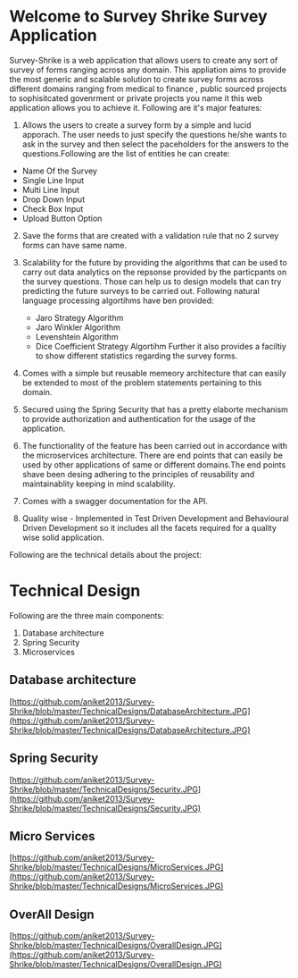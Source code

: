 # Welcome to Survey Shrike Survey Application
Survey-Shrike is a web application that allows users to create any sort of survey of forms ranging across any domain. This appliation aims to provide the most generic and scalable solution to create survey forms across different domains ranging from medical to finance , public sourced projects to sophisitcated govenrment or private projects you name it this web application allows you to achieve it. Following are it's major features:

 

 1. Allows the users to create a survey form by a simple and lucid apporach. The user needs to just specify the questions he/she wants to ask in the survey and then select the paceholders for the answers to the questions.Following are the list of entities he can create:
   - Name Of the Survey
   - Single Line Input
 - Multi Line Input
 - Drop Down Input
 - Check Box  Input
 - Upload Button Option
 
2. Save the forms that are created with a validation rule that no 2 survey forms can have same name.
3. Scalability for the future by providing the algorithms that can be used to carry out data analytics on the repsonse provided by the particpants on the survey questions. Those can help us to design models that can try predicting the future surveys to be carried out. Following natural language processing algortihms have ben provided:
    - Jaro Strategy Algorithm
   - Jaro Winkler Algorithm
   - Levenshtein Algorithm
   - Dice Coefficient Strategy Algortihm
   Further it also provides a faciltiy to show different statistics regarding the survey forms.

4. Comes with a simple but reusable memeory architecture that can easily be extended to most of the problem statements pertaining to this domain.
5. Secured using the Spring Security that has a pretty elaborte mechanism to provide authorization and authentication for the usage of the application.
6. The functionality of the feature has been carried out in accordance with the microservices architecture. There are end points that can easily be used by other applications of same or different domains.The end points shave been desing adhering to the principles of reusability and maintainablity keeping in mind scalability.
7. Comes with a swagger documentation for the API.
8. Quality wise - Implemented in Test Driven Development and Behavioural Driven Development so it includes all the facets required for a quality wise solid application.


Following are the technical details about the project:
     
#  Technical Design

Following are the three main components:
   

 1. Database architecture
 2. Spring Security
 3. Microservices
 

## Database architecture

[https://github.com/aniket2013/Survey-Shrike/blob/master/TechnicalDesigns/DatabaseArchitecture.JPG](https://github.com/aniket2013/Survey-Shrike/blob/master/TechnicalDesigns/DatabaseArchitecture.JPG)

##  Spring Security
[https://github.com/aniket2013/Survey-Shrike/blob/master/TechnicalDesigns/Security.JPG](https://github.com/aniket2013/Survey-Shrike/blob/master/TechnicalDesigns/Security.JPG)

##  Micro Services
[https://github.com/aniket2013/Survey-Shrike/blob/master/TechnicalDesigns/MicroServices.JPG](https://github.com/aniket2013/Survey-Shrike/blob/master/TechnicalDesigns/MicroServices.JPG)

##  OverAll Design
[https://github.com/aniket2013/Survey-Shrike/blob/master/TechnicalDesigns/OverallDesign.JPG](https://github.com/aniket2013/Survey-Shrike/blob/master/TechnicalDesigns/OverallDesign.JPG)

